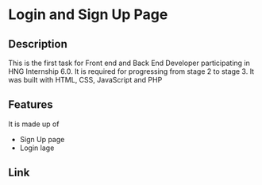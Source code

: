 # Login and Sign Up Page

## Description

This is the first task for Front end and Back End Developer participating in HNG Internship 6.0.
It is required for progressing from stage 2 to stage 3. It was built with HTML, CSS, JavaScript and PHP

## Features

It is made up of

* Sign Up page
* Login lage

## Link

